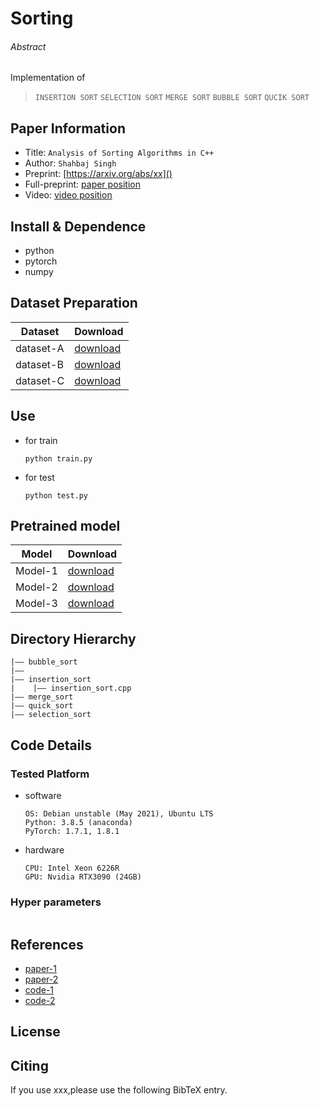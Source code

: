 Sorting
===

###### Abstract

Implementation of

> `INSERTION SORT`
> `SELECTION SORT`
> `MERGE SORT`
> `BUBBLE SORT`
> `QUCIK SORT`

## Paper Information

- Title:  `Analysis of Sorting Algorithms in C++`
- Author:  `Shahbaj Singh`
- Preprint: [https://arxiv.org/abs/xx]()
- Full-preprint: [paper position]()
- Video: [video position]()

## Install & Dependence

- python
- pytorch
- numpy

## Dataset Preparation

| Dataset | Download |
| ---     | ---   |
| dataset-A | [download]() |
| dataset-B | [download]() |
| dataset-C | [download]() |

## Use

- for train

  ```
  python train.py
  ```

- for test

  ```
  python test.py
  ```

## Pretrained model

| Model | Download |
| ---     | ---   |
| Model-1 | [download]() |
| Model-2 | [download]() |
| Model-3 | [download]() |

## Directory Hierarchy

```
|—— bubble_sort
|––
|—— insertion_sort
|    |—— insertion_sort.cpp
|—— merge_sort
|—— quick_sort
|—— selection_sort
```

## Code Details

### Tested Platform

- software

  ```
  OS: Debian unstable (May 2021), Ubuntu LTS
  Python: 3.8.5 (anaconda)
  PyTorch: 1.7.1, 1.8.1
  ```

- hardware

  ```
  CPU: Intel Xeon 6226R
  GPU: Nvidia RTX3090 (24GB)
  ```

### Hyper parameters

```
```

## References

- [paper-1]()
- [paper-2]()
- [code-1](https://github.com)
- [code-2](https://github.com)
  
## License

## Citing

If you use xxx,please use the following BibTeX entry.

```
```
